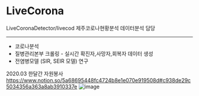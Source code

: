 # LiveCorona
LiveCoronaDetector/livecod 제주코로나현황분석 데이터분석 담당

-----------
- 코로나분석
- 질병관리본부 크롤링 - 실시간 확진자,사망자,회복자 데이터 생성
- 전염병모델 (SIR, SEIR 모델) 연구


2020.03 한달간 자원봉사
https://www.notion.so/5a68695448fc4724b8e1e070e919508d#c938de29c5034356a363a8ab3910337e
![image](https://user-images.githubusercontent.com/58204337/116661370-4f60cb00-a9cf-11eb-8359-8a32b5ebeb1b.png)
